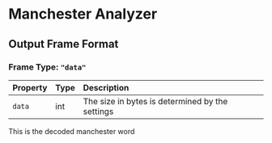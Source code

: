 # Manchester Analyzer

## Output Frame Format

### Frame Type: `"data"`

| Property | Type | Description |
| :--- | :--- | :--- |
| `data` | int | The size in bytes is determined by the settings |

This is the decoded manchester word

